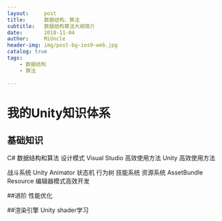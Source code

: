 ```yaml
---
layout:     post
title:      数据结构、算法
subtitle:   数据结构算法大纲简介
date:       2018-11-04
author:     MiUncle
header-img: img/post-bg-ios9-web.jpg
catalog: true
tags:
    - 数据结构
    - 算法
    
---
```


# 我的Unity知识体系 

## 基础知识  
C#
数据结构和算法
设计模式
Visual Studio 高效使用方法
Unity 高效使用方法

战斗系统
Unity Animator
状态机
行为树
技能系统
资源系统
AssetBundle
Resource
编辑器模式高效开发

##进阶
性能优化

##渲染引擎
Unity shader学习
